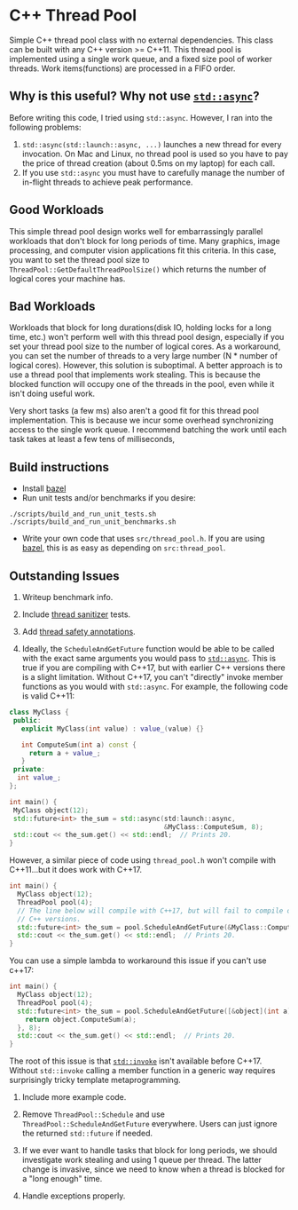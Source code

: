 # C++ Thread Pool
Simple C++ thread pool class with no external dependencies. This class can be 
built with any C++ version >= C++11. This thread pool is implemented using a 
single work queue, and a fixed size pool of worker threads. Work 
items(functions) are processed in a FIFO order. 

## Why is this useful? Why not use [`std::async`](https://en.cppreference.com/w/cpp/thread/async)?
Before writing this code, I tried using `std::async`. However, I ran into the
following problems:
1. `std::async(std::launch::async, ...)` launches a new thread for every 
    invocation. On Mac and Linux, no thread pool is used so you have to 
    pay the price of thread creation (about 0.5ms on my laptop) for each 
    call.
1. If you use `std::async` you must have to carefully manage the number of 
   in-flight threads to achieve peak performance.

## Good Workloads
This simple thread pool design works well for embarrassingly parallel workloads 
that don't block for long periods of time. Many graphics, image processing, and 
computer vision applications fit this criteria. In this case, you want to set 
the thread pool size to `ThreadPool::GetDefaultThreadPoolSize()` which returns 
the number of logical cores your machine has.

## Bad Workloads
Workloads that block for long durations(disk IO, holding locks for a long time, 
etc.) won't perform well with this thread pool design, especially if you set 
your thread pool size to the number of logical cores. As a workaround, you can 
set the number of threads to a very large number (N * number of logical cores). 
However, this solution is suboptimal. A better approach is to use a thread pool 
that implements work stealing. This is because the blocked function will occupy 
one of the threads in the pool, even while it isn't doing useful work.

Very short tasks (a few ms) also aren't a good fit for this thread pool 
implementation. This is because we incur some overhead synchronizing access to 
the single work queue. I recommend batching the work until each task takes at 
least a few tens of milliseconds,

## Build instructions

* Install [bazel](https://bazel.build/)
* Run unit tests and/or benchmarks if you desire:

```shell
./scripts/build_and_run_unit_tests.sh
./scripts/build_and_run_unit_benchmarks.sh
```

* Write your own code that uses `src/thread_pool.h`. If you are using 
  [bazel](https://bazel.build/), this is as easy as depending on
  `src:thread_pool`.

## Outstanding Issues

1. Writeup benchmark info.

1. Include [thread sanitizer](https://clang.llvm.org/docs/ThreadSanitizer.html) tests.

1. Add [thread safety annotations](https://clang.llvm.org/docs/ThreadSafetyAnalysis.html).

1. Ideally, the `ScheduleAndGetFuture` function would be able to be called with 
  the exact same arguments you would pass to
  [`std::async`](https://en.cppreference.com/w/cpp/thread/async). This is
  true if you are compiling with C++17, but with earlier C++ versions there is 
  a slight limitation. Without C++17, you can't "directly" invoke member 
  functions as you would with `std::async`. For example, the following code is 
  valid C++11:

  ```cpp
  class MyClass {
   public:
     explicit MyClass(int value) : value_(value) {}

     int ComputeSum(int a) const {
       return a + value_;
     }
   private:
    int value_;
  };

  int main() {
   MyClass object(12);
   std::future<int> the_sum = std::async(std:launch::async,
                                         &MyClass::ComputeSum, 8);
   std::cout << the_sum.get() << std::endl;  // Prints 20.
  }
  ```

  However, a similar piece of code using `thread_pool.h` won't compile with 
  C++11...but it does work with C++17. 


  ```cpp
  int main() {
    MyClass object(12);
    ThreadPool pool(4);
    // The line below will compile with C++17, but will fail to compile on older 
    // C++ versions.
    std::future<int> the_sum = pool.ScheduleAndGetFuture(&MyClass::ComputeSum, 8);
    std::cout << the_sum.get() << std::endl;  // Prints 20.
  }
  ```

  You can use a simple lambda to workaround this issue if you can't use c++17:

  ```cpp
  int main() {
    MyClass object(12);
    ThreadPool pool(4);
    std::future<int> the_sum = pool.ScheduleAndGetFuture([&object](int a) {
      return object.ComputeSum(a);
    }, 8);
    std::cout << the_sum.get() << std::endl;  // Prints 20.
  }
  ```

  The root of this issue is that 
  [`std::invoke`](https://en.cppreference.com/w/cpp/utility/functional/invoke) 
  isn't available before C++17. Without `std::invoke` calling a member function
  in a generic way requires surprisingly tricky template metaprogramming.

1. Include more example code.

1. Remove `ThreadPool::Schedule` and use `ThreadPool::ScheduleAndGetFuture`
   everywhere. Users can just ignore the returned `std::future` if needed.

1. If we ever want to handle tasks that block for long periods, we should
   investigate work stealing and using 1 queue per thread. The latter change is 
   invasive, since we need to know when a thread is blocked for a "long enough"
   time.

1. Handle exceptions properly.


